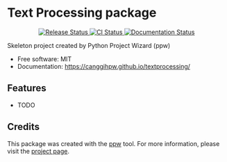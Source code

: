 # Text Processing package


<p align="center">
<a href="https://pypi.python.org/pypi/textprocessing">
    <img src="https://img.shields.io/pypi/v/textprocessing.svg"
        alt = "Release Status">
</a>

<a href="https://github.com/canggihpw/textprocessing/actions">
    <img src="https://github.com/canggihpw/textprocessing/actions/workflows/main.yml/badge.svg?branch=release" alt="CI Status">
</a>

<a href="https://canggihpw.github.io/textprocessing/">
    <img src="https://img.shields.io/website/https/canggihpw.github.io/textprocessing/index.html.svg?label=docs&down_message=unavailable&up_message=available" alt="Documentation Status">
</a>

</p>


Skeleton project created by Python Project Wizard (ppw)


* Free software: MIT
* Documentation: <https://canggihpw.github.io/textprocessing/>


## Features

* TODO

## Credits

This package was created with the [ppw](https://zillionare.github.io/python-project-wizard) tool. For more information, please visit the [project page](https://zillionare.github.io/python-project-wizard/).
